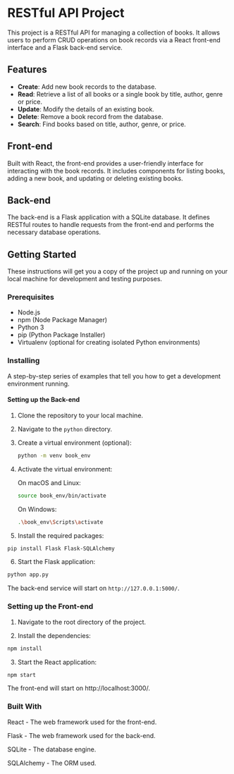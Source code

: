 # RESTful API Project

This project is a RESTful API for managing a collection of books. It allows users to perform CRUD operations on book records via a React front-end interface and a Flask back-end service.

## Features

- **Create**: Add new book records to the database.
- **Read**: Retrieve a list of all books or a single book by title, author, genre or price.
- **Update**: Modify the details of an existing book.
- **Delete**: Remove a book record from the database.
- **Search**: Find books based on title, author, genre, or price.

## Front-end

Built with React, the front-end provides a user-friendly interface for interacting with the book records. It includes components for listing books, adding a new book, and updating or deleting existing books.

## Back-end

The back-end is a Flask application with a SQLite database. It defines RESTful routes to handle requests from the front-end and performs the necessary database operations.

## Getting Started

These instructions will get you a copy of the project up and running on your local machine for development and testing purposes.

### Prerequisites

- Node.js
- npm (Node Package Manager)
- Python 3
- pip (Python Package Installer)
- Virtualenv (optional for creating isolated Python environments)

### Installing

A step-by-step series of examples that tell you how to get a development environment running.

#### Setting up the Back-end

1. Clone the repository to your local machine.
2. Navigate to the `python` directory.
3. Create a virtual environment (optional):

   ```sh
   python -m venv book_env
   ```
4. Activate the virtual environment:

    On macOS and Linux:
      ```sh
      source book_env/bin/activate
      ```
    On Windows:
      ```sh
      .\book_env\Scripts\activate
      ```

5. Install the required packages:
  ```sh
  pip install Flask Flask-SQLAlchemy
  ```

6. Start the Flask application:
  ```sh
  python app.py
  ```

The back-end service will start on ```http://127.0.0.1:5000/```.

### Setting up the Front-end

1. Navigate to the root directory of the project.

2. Install the dependencies:
  ```sh
  npm install
  ```

3. Start the React application:
  ```sh
  npm start
  ```

The front-end will start on http://localhost:3000/.

### Built With

React - The web framework used for the front-end.

Flask - The web framework used for the back-end.

SQLite - The database engine.

SQLAlchemy - The ORM used.
